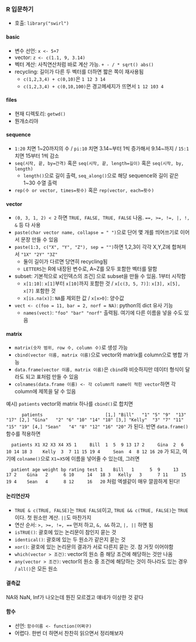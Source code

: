 ### R 입문하기

+ 호출: `library("swirl")`

#### basic

+ 변수 선언: `x <- 5+7`
+ vector: `z <- c(1.1, 9, 3.14)`
+ 벡터 계산: 사칙연산처럼 바로 계산 가능. `+ - / * sqrt() abs()`
+ recycling: 길이가 다른 두 벡터를 더하면 짧은 쪽이 재사용됨
  + `c(1,2,3,4) + c(0,10)`은 `1 12 3 14`
  + `c(1,2,3,4) + c(0,10,100)`은 경고메세지가 뜨면서 `1 12 103 4`

#### files

+ 현재 디렉토리: `getwd()`
+ 뭔개소리야

#### sequence

+ `1:20` 치면 1~20까지의 수 / `pi:10` 치면 3.14~부터 1씩 증가해서 9.14~까지 / `15:1` 치면 15부터 1씩 감소
+ `seq(시작, 끝, by=간격)` 혹은 `seq(시작, 끝, length=길이)` 혹은 `seq(시작, by, length)`
  + `length()`으로 길이 출력, `seq_along()`으로 해당 sequence와 길이 같은 1~30 수열 출력
+ `rep(수 or vector, times=횟수)` 혹은 `rep(vector, each=횟수)`

#### vector

+ `(0, 3, 1, 2) < 2` 하면 `TRUE, FALSE, TRUE, FALSE` 나옴. `==, >=, !=, |, !, &` 등 다 사용
+ `paste(char vector name, collapse = " ")`으로 단어 몇 개를 띄어쓰기로 이어서 문장 만들 수 있음
+ `paste(1:3, c("X", "Y", "Z"), sep = "")`하면 1,2,3이 각각 X,Y,Z에 합쳐져서  `"1X" "2Y" "3Z"`
  + 둘이 길이가 다르면 당연히 recycling됨
  + `LETTERS`는 R에 내장된 변수로, A~Z를 모두 포함한 벡터를 말함
+ subset: 기본적으로 x[인덱스의 조건] 으로 subset을 만들 수 있음. 1부터 시작함
  + `x[1:10]`: `x[1]`부터 `x[10]`까지 포함한 것 / `x[c(3, 5, 7)]`: `x[3], x[5], x[7]` 포함한 것
  + `x[is.na(x)]`: `NA`를 제외한 값 / `x[x>0]`: 양수값
+ `vect <- c(foo = 11, bar = 2, norf = NA)`: python의 dict 유사 기능
  + `names(vect)`: `"foo" "bar" "norf"` 출력됨. 여기에 다른 이름을 넣을 수도 있음

#### matrix

+ `matrix(숫자 범위, row 수, column 수)`로 생성 가능
+ `cbind(vector 이름, matrix 이름)`으로 vector와 matrix를 column으로 병합 가능
+ `data.frame(vector 이름, matrix 이름)`은 `cbind`와 비슷하지만 데이터 형식이 달라도 되고 표처럼 만들 수 있음
+ `colnames(data.frame 이름) <- 각 column의 name이 적힌 vector`하면 각 column에 제목을 달 수 있음

예시) `patients` vector와 matrix 하나를 `cbind()`로 합치면

`      patients                       
[1,] "Bill"   "1" "5" "9"  "13" "17"
[2,] "Gina"   "2" "6" "10" "14" "18"
[3,] "Kelly"  "3" "7" "11" "15" "19"
[4,] "Sean"   "4" "8" "12" "16" "20"` 가 된다. 반면 `data.frame()` 함수를 적용하면

`  patients X1 X2 X3 X4 X5
1     Bill  1  5  9 13 17
2     Gina  2  6 10 14 18
3    Kelly  3  7 11 15 19
4     Sean  4  8 12 16 20` 가 되고, 여기에 `colname()`으로 `X1`~`X5`에 이름을 넣어줄 수 있는데, 그러면

`  patient age weight bp rating test
1    Bill   1      5  9     13   17
2    Gina   2      6 10     14   18
3   Kelly   3      7 11     15   19
4    Sean   4      8 12     16   20` 처럼 엑셀같이 매우 깔끔하게 된다!

#### 논리연산자

+ `TRUE & c(TRUE, FALSE)`는 `TRUE FALSE`이고, `TRUE && c(TRUE, FALSE)`는 `TRUE`이다. 첫 원소만 계산. `||`도 마찬가지
+ 연산 순서: `>, >=, !=, ==` 먼저 하고, `&, &&` 하고, `|, ||` 하면 됨
+ `isTRUE()`: 괄호에 있는 논리문이 참인지 묻는 것
+ `identical()`: 괄호에 있는 두 원소가 같은지 묻는 것
+ `xor()`: 괄호에 있는 논리문의 결과가 서로 다른지 묻는 것. 참 거짓 이어야함
+ `which(vector > 조건)`: vector의 원소 중 해당 조건에 해당하는 것만 나옴
+ `any(vector > 조건)`: vector의 원소 중 조건에 해당하는 것이 하나라도 있는 경우 / `all()`은 모든 원소

#### 결측값

NA와 NaN, Inf가 나오는데 뭔진 모르겠고 얘네가 이상한 것 같다

#### 함수

+ 선언: `함수이름 <- function(어쩌구)`
+ 어렵다. 한번 더 하면서 찬찬히 읽으면서 정리해보자